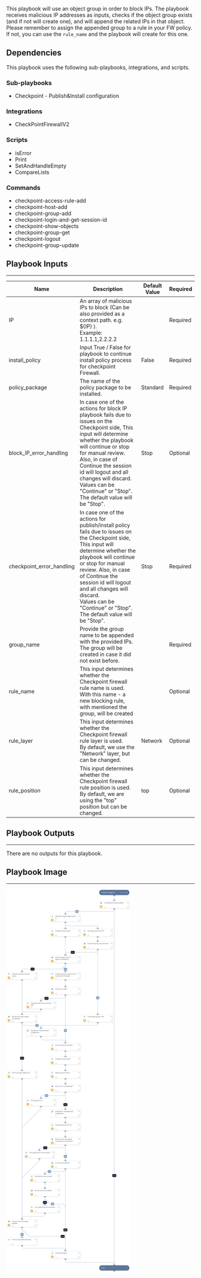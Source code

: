 This playbook will use an object group in order to block IPs.
The playbook receives malicious IP addresses as inputs, checks if the object group exists (and if not will create one), and will append the related IPs in that object.
Please remember to assign the appended group to a rule in your FW policy. If not, you can use the `rule_name` and the playbook will create for this one.

## Dependencies
This playbook uses the following sub-playbooks, integrations, and scripts.

### Sub-playbooks
* Checkpoint - Publish&Install configuration

### Integrations
* CheckPointFirewallV2

### Scripts
* isError
* Print
* SetAndHandleEmpty
* CompareLists

### Commands
* checkpoint-access-rule-add
* checkpoint-host-add
* checkpoint-group-add
* checkpoint-login-and-get-session-id
* checkpoint-show-objects
* checkpoint-group-get
* checkpoint-logout
* checkpoint-group-update

## Playbook Inputs
---

| **Name** | **Description** | **Default Value** | **Required** |
| --- | --- | --- | --- |
| IP | An array of malicious IPs to block \(Can be also provided as a context path. e.g. $\{IP\} \).<br/>Example:     1.1.1.1,2.2.2.2 |  | Required |
| install_policy | Input True / False for playbook to continue install policy process for checkpoint Firewall. | False | Required |
| policy_package | The name of the policy package to be installed. | Standard | Required |
| block_IP_error_handling | In case one of the actions for block IP playbook fails due to issues on the Checkpoint side, This input will determine whether the playbook will continue or stop for manual review. Also, in case of Continue the session id will logout and all changes will discard.<br/>Values can be "Continue" or "Stop".<br/>The default value will be "Stop". | Stop | Optional |
| checkpoint_error_handling | In case one of the actions for publish/install policy fails due to issues on the Checkpoint side, This input will determine whether the playbook will continue or stop for manual review. Also, in case of Continue the session id will logout and all changes will discard.<br/>Values can be "Continue" or "Stop".<br/>The default value will be "Stop". | Stop | Required |
| group_name | Provide the group name to be appended with the provided IPs. <br/>The group will be created in case it did not exist before. |  | Required |
| rule_name | This input determines whether the Checkpoint firewall rule name is used. With this name - a new blocking rule, with mentioned the group,  will be created  |  | Optional |
| rule_layer | This input determines whether the Checkpoint firewall rule layer is used.<br/>By default, we use the "Network" layer, but can be changed. | Network | Optional |
| rule_position | This input determines whether the Checkpoint firewall rule position is used.<br/>By default, we are using the "top" position but can be changed. | top | Optional |

## Playbook Outputs
---
There are no outputs for this playbook.

## Playbook Image
---
![Checkpoint - Block IP - Append Group](../doc_files/Checkpoint_-_Block_IP_-_Append_Group.png)